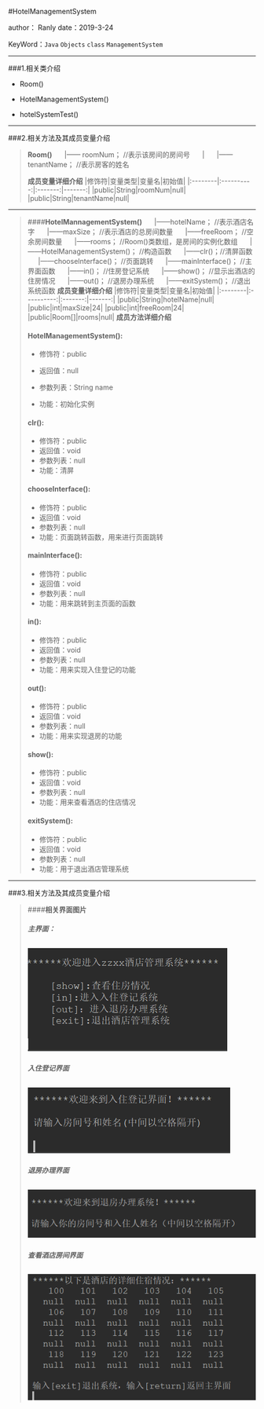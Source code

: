 #HotelManagementSystem

author： Ranly
date：2019-3-24

KeyWord：`Java` `Objects` `class` `ManagementSystem`

--------------------------------------------

###1.相关类介绍
+ Room()
- HotelManagementSystem()
+ hotelSystemTest()

-----------------------------------

###2.相关方法及其成员变量介绍
> **Room()**
>  &ensp;&ensp;&ensp;|—— roomNum； //表示该房间的房间号
>  &ensp;&ensp;&ensp;|
>  &ensp;&ensp;&ensp;|—— tenantName； //表示房客的姓名
>  
> **成员变量详细介绍**
> |修饰符|变量类型|变量名|初始值|
> |:--------|:----------:|:-------:|-------:|
> |public|String|roomNum|null|
> |public|String|tenantName|null|
>


------------------------------------------


>####**HotelMannagementSystem()**
>&ensp;&ensp;&ensp;|——hotelName；     //表示酒店名字
>&ensp;&ensp;&ensp;|——maxSize；      //表示酒店的总房间数量
>&ensp;&ensp;&ensp;|——freeRoom；  //空余房间数量
>&ensp;&ensp;&ensp;|——rooms；      //Room()类数组，是房间的实例化数组
>&ensp;&ensp;&ensp;|——HotelManagementSystem()； //构造函数
>&ensp;&ensp;&ensp;|——clr()；//清屏函数
>&ensp;&ensp;&ensp;|——chooseInterface()； //页面跳转
>&ensp;&ensp;&ensp;|——mainInterface()； //主界面函数
>&ensp;&ensp;&ensp;|——in()； //住房登记系统
>&ensp;&ensp;&ensp;|——show()；  //显示出酒店的住房情况
>&ensp;&ensp;&ensp;|——out()；  //退房办理系统
>&ensp;&ensp;&ensp;|——exitSystem()； //退出系统函数
> **成员变量详细介绍**
> |修饰符|变量类型|变量名|初始值|
> |:--------|:----------:|:-------:|-------:|
> |public|String|hotelName|null|
> |public|int|maxSize|24|
> |public|int|freeRoom|24|
> |public|Room[]|rooms|null|
> **成员方法详细介绍**
> 
> #### HotelManagementSystem():
>+ 修饰符：public
>- 返回值：null
>+ 参数列表：String name
>- 功能：初始化实例
>####  clr():
>+ 修饰符：public
>+ 返回值：void
>+ 参数列表：null
>+ 功能：清屏
>#### chooseInterface():
>+ 修饰符：public
>+ 返回值：void
>+ 参数列表：null
>+ 功能：页面跳转函数，用来进行页面跳转
>#### mainInterface():
>+ 修饰符：public
>+ 返回值：void
>+ 参数列表：null
>+ 功能：用来跳转到主页面的函数
>#### in():
>+ 修饰符：public
>+ 返回值：void
>+ 参数列表：null
>+ 功能：用来实现入住登记的功能
>#### out():
>+ 修饰符：public
>+ 返回值：void
>+ 参数列表：null
>+ 功能：用来实现退房的功能
>#### show():
>+ 修饰符：public
>+ 返回值：void
>+ 参数列表：null
>+ 功能：用来查看酒店的住店情况
>#### exitSystem():
>+ 修饰符：public
>+ 返回值：void
>+ 参数列表：null
>+ 功能：用于退出酒店管理系统

----------------------------
###3.相关方法及其成员变量介绍
>####**相关界面图片**
>##### 主界面：
>![Alt text](./1553415984956.png)
>---------------------------
>##### 入住登记界面
>![Alt text](./1553416020581.png)
>---------------------------
>##### 退房办理界面
>![Alt text](./1553416053621.png)
>----------------------
>##### 查看酒店房间界面
>![Alt text](./1553416090771.png)
>---------------------


